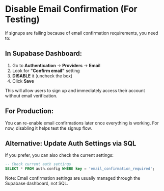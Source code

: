 # Disable Email Confirmation (For Testing)

If signups are failing because of email confirmation requirements, you need to:

## In Supabase Dashboard:

1. Go to **Authentication** → **Providers** → **Email**
2. Look for **"Confirm email"** setting
3. **DISABLE** it (uncheck the box)
4. Click **Save**

This will allow users to sign up and immediately access their account without email verification.

## For Production:

You can re-enable email confirmations later once everything is working. For now, disabling it helps test the signup flow.

## Alternative: Update Auth Settings via SQL

If you prefer, you can also check the current settings:

```sql
-- Check current auth settings
SELECT * FROM auth.config WHERE key = 'email_confirmation_required';
```

Note: Email confirmation settings are usually managed through the Supabase dashboard, not SQL.